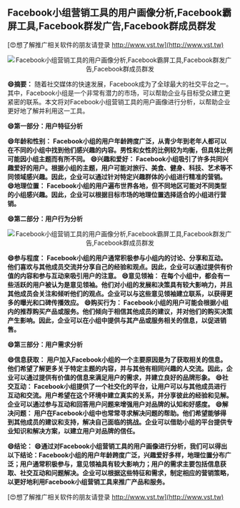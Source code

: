 ## **Facebook小组营销工具的用户画像分析,Facebook霸屏工具,Facebook群发广告,Facebook群成员群发**

[😍想了解推广相关软件的朋友请登录 http://www.vst.tw](http://www.vst.tw)

 <center><img src="https://vst.tw/MP4/tuiguang/png/8.png" alt="Facebook小组营销工具的用户画像分析,Facebook霸屏工具,Facebook群发广告,Facebook群成员群发"></center>

**😄摘要：**
随着社交媒体的快速发展，Facebook成为了全球最大的社交平台之一。其中，Facebook小组是一个非常有潜力的市场，可以帮助企业与目标受众建立更紧密的联系。本文将对Facebook小组营销工具的用户画像进行分析，以帮助企业更好地了解并利用这一工具。

**😄第一部分：用户特征分析**

**😄年龄和性别： Facebook小组的用户年龄跨度广泛，从青少年到老年人都可以在不同的小组中找到他们感兴趣的内容。男性和女性的比例较为均衡，但具体比例可能因小组主题而有所不同。**
**😄兴趣和爱好： Facebook小组吸引了许多共同兴趣爱好的用户。根据小组的主题，用户可能对旅行、美食、健身、科技、艺术等不同领域感兴趣。因此，企业可以通过针对特定兴趣群体的小组进行精准的营销。**
**😄地理位置： Facebook小组的用户遍布世界各地，但不同地区可能对不同类型的小组感兴趣。因此，企业可以根据目标市场的地理位置选择适合的小组进行营销。**

**😄第二部分：用户行为分析**

 <center><img src="https://vst.tw/MP4/tuiguang/png/2.png" alt="Facebook小组营销工具的用户画像分析,Facebook霸屏工具,Facebook群发广告,Facebook群成员群发"></center>

**😄参与程度： Facebook小组的用户通常积极参与小组内的讨论、分享和互动。他们喜欢与其他成员交流并分享自己的经验和观点。因此，企业可以通过提供有价值的内容和参与互动来吸引用户的注意。**
**😄意见领袖： 在每个小组中，都会有一些活跃的用户被认为是意见领袖。他们对小组的发展和决策具有较大影响力，并且其他成员会关注和倾听他们的观点。企业可以与这些意见领袖建立联系，以获得更多的曝光和口碑传播效应。**
**😄购买行为： Facebook小组的用户可能会根据小组内的推荐购买产品或服务。他们倾向于相信其他成员的建议，并对他们的购买决策产生影响。因此，企业可以在小组中提供与其产品或服务相关的信息，以促进销售。**

**😄第三部分：用户需求分析**

**😄信息获取： 用户加入Facebook小组的一个主要原因是为了获取相关的信息。他们希望了解更多关于特定主题的内容，并与其他有相同兴趣的人交流。因此，企业可以通过提供有价值的信息来满足用户的需求，并建立良好的品牌形象。**
**😄社交互动： Facebook小组提供了一个社交化的平台，让用户可以与其他成员进行互动和交流。用户希望在这个环境中建立真实的关系，并分享彼此的经验和见解。企业可以通过参与互动和回答用户问题来增强用户对品牌的认知和好感度。**
**😄解决问题： 用户在Facebook小组中也常常寻求解决问题的帮助。他们希望能够得到其他成员的建议和支持，解决自己面临的挑战。企业可以借助小组的平台提供专业知识和解决方案，以建立用户对品牌的信任。**

**😄结论：**
**😄通过对Facebook小组营销工具的用户画像进行分析，我们可以得出以下结论：Facebook小组的用户年龄跨度广泛，兴趣爱好多样，地理位置分布广泛；用户通常积极参与，意见领袖具有较大影响力；用户的需求主要包括信息获取、社交互动和问题解决。企业可以根据这些特征和需求，制定相应的营销策略，以更好地利用Facebook小组营销工具来推广产品和服务。**

[😍想了解推广相关软件的朋友请登录 http://www.vst.tw](http://www.vst.tw)



